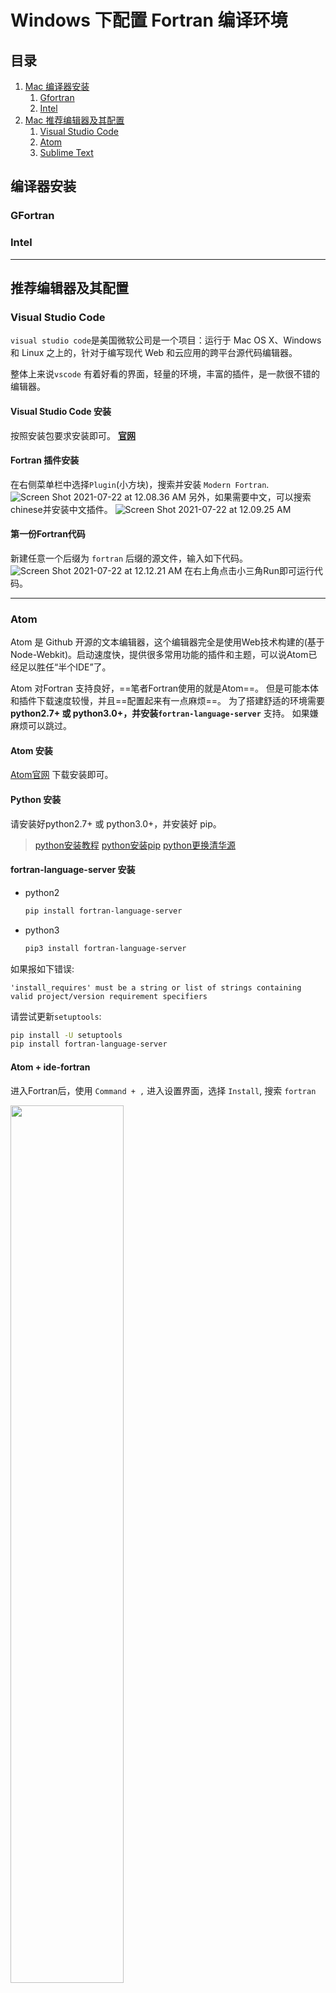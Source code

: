 # Windows 下配置 Fortran 编译环境
## 目录

1. [Mac 编译器安装](#1)
    1. [Gfortran](#1.1)
    2. [Intel](#1.1)
2. [Mac 推荐编辑器及其配置](#2)
    1. [Visual Studio Code](#2.1)
    2. [Atom](#2.2)
    3. [Sublime Text](#2.3)



## <span id="1">编译器安装</span>
### <span id="1.1">GFortran</span>

### <span id="1.2"> Intel </span>


***
## <span id="2"> 推荐编辑器及其配置 </span>

### <span id="2.1"> Visual Studio Code</span>
`visual studio code`是美国微软公司是一个项目：运行于 Mac OS X、Windows和 Linux 之上的，针对于编写现代 Web 和云应用的跨平台源代码编辑器。

整体上来说`vscode` 有着好看的界面，轻量的环境，丰富的插件，是一款很不错的编辑器。

#### Visual Studio Code 安装
按照安装包要求安装即可。
**[官网](https://code.visualstudio.com)**

#### Fortran 插件安装
在右侧菜单栏中选择`Plugin`(小方块)，搜索并安装 `Modern Fortran`.
![Screen Shot 2021-07-22 at 12.08.36 AM](/assets/Screen%20Shot%202021-07-22%20at%2012.08.36%20AM.png)
另外，如果需要中文，可以搜索chinese并安装中文插件。
![Screen Shot 2021-07-22 at 12.09.25 AM](/assets/Screen%20Shot%202021-07-22%20at%2012.09.25%20AM.png)

#### 第一份Fortran代码
新建任意一个后缀为 `fortran` 后缀的源文件，输入如下代码。
![Screen Shot 2021-07-22 at 12.12.21 AM](/assets/Screen%20Shot%202021-07-22%20at%2012.12.21%20AM.png)
在右上角点击小三角Run即可运行代码。
***

### <span id="2.2">Atom</span>

Atom 是 Github 开源的文本编辑器，这个编辑器完全是使用Web技术构建的(基于Node-Webkit)。启动速度快，提供很多常用功能的插件和主题，可以说Atom已经足以胜任“半个IDE”了。

Atom 对Fortran 支持良好，==笔者Fortran使用的就是Atom==。
但是可能本体和插件下载速度较慢，并且==配置起来有一点麻烦==。
为了搭建舒适的环境需要 **python2.7+ 或 python3.0+，并安装`fortran-language-server`** 支持。
如果嫌麻烦可以跳过。

#### Atom 安装
[Atom官网](https://atom.io) 下载安装即可。

#### Python 安装
请安装好python2.7+ 或 python3.0+，并安装好 pip。
> [python安装教程](http://c.biancheng.net/view/4164.html)
> [python安装pip](https://www.jianshu.com/p/263b9107a047)
> [python更换清华源](https://blog.csdn.net/qq_43340659/article/details/82948529)

#### fortran-language-server 安装
- python2
    ```bash
    pip install fortran-language-server
    ```
- python3
    ```bash
    pip3 install fortran-language-server
    ```
如果报如下错误:

`'install_requires' must be a string or list of strings containing valid project/version requirement specifiers`

请尝试更新`setuptools`:
```bash
pip install -U setuptools
pip install fortran-language-server
```

#### Atom + ide-fortran

进入Fortran后，使用 `Command + ,` 进入设置界面，选择 `Install`, 搜索 `fortran`

<img src=/assets/Screen%20Shot%202021-07-21%20at%204.13.15%20PM.png width=60%>

安装`ide-fortran` 及 `language-fortran`.

另外，再搜索并安装 `atom-ide-ui`.
<img src=/assets/Screen%20Shot%202021-07-22%20at%2012.04.46%20AM.png width=60%>

安装完成后重启 `Atom`。

#### 项目创建
1. 打开 `Atom` 。

2. 选择 `Add folders` 随意打开一个项目文件夹。

3. 打开后创建一个`fortran`源文件。
 <img src=/assets/Screen%20Shot%202021-07-21%20at%204.31.09%20PM.png width=60%>

4.输入如下代码
```fortran
program main
    implicit none
    write(*, *) "Hello World!"
end program main
```
5.右击项目目录，选择 `Make Active Fortran Project`
    <img src=/assets/Screen%20Shot%202021-07-21%20at%204.34.27%20PM.png width=60%>

6. 下方会弹出控制栏
  <img src=/assets/Screen%20Shot%202021-07-21%20at%204.35.27%20PM.png width=80%>
 使用快捷键 `control + F6` 编译并运行。并在下方 output 栏中查看运行结果。


#### 支持特性
- 文件大纲
- 自动补全
- 签名帮助
- 跳转Peek定义
- GoTo 实现
- 悬停
- 查找参考资料
- 全项目范围的符号搜索
- 符号重命名
- 文档解析（Doxy和FORD风格)
***

### <span id="2.3">Sublime Text</span>

我觉得配置完以后手感一般，特性也比较少。
可以参考博客<https://www.cnblogs.com/kaikaikai/p/9827283.html>

